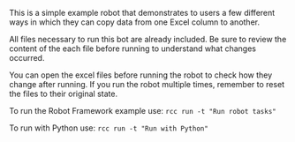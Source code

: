 This is a simple example robot that demonstrates to users a few different ways in which they can copy data from one Excel column to another.

All files necessary to run this bot are already included. Be sure to review the content of the each file before running to understand what changes occurred.

You can open the excel files before running the robot to check how they change after running. If you run the robot multiple times, remember to reset the files to their original state.

To run the Robot Framework example use:
`rcc run -t "Run robot tasks"`

To run with Python use:
`rcc run -t "Run with Python"`
